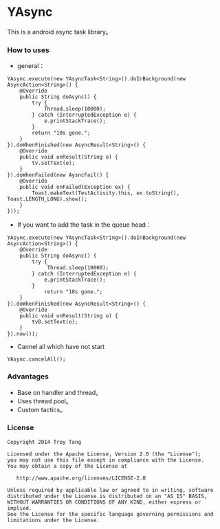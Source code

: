 # YAsync #

This is a android async task library。

### How to uses ###

* general：
```
YAsync.execute(new YAsyncTask<String>().doInBackground(new AsyncAction<String>() {
    @Override
    public String doAsync() {
        try {
            Thread.sleep(10000);
        } catch (InterruptedException e) {
            e.printStackTrace();
        }
        return "10s gone.";
    }
}).doWhenFinished(new AsyncResult<String>() {
    @Override
    public void onResult(String o) {
        tv.setText(o);
    }
}).doWhenFailed(new AysncFail() {
    @Override
    public void onFailed(Exception ex) {
        Toast.makeText(TestActivity.this, ex.toString(), Toast.LENGTH_LONG).show();
    }
}));
```

* If you want to add the task in the queue head：
```
YAsync.execute(new YAsyncTask<String>().doInBackground(new AsyncAction<String>() {
    @Override
    public String doAsync() {
        try {
             Thread.sleep(10000);
        } catch (InterruptedException e) {
            e.printStackTrace();
        }
            return "10s gone.";
    }
}).doWhenFinished(new AsyncResult<String>() {
    @Override
    public void onResult(String o) {
        tv8.setText(o);
    }
}).now());
```

* Cannel all which have not start
```
YAsync.cancelAll();
```

### Advantages ###

* Base on handler and thread。
* Uses thread pool。
* Custom tactics。

### License ###

```
Copyright 2014 Troy Tang

Licensed under the Apache License, Version 2.0 (the "License");
you may not use this file except in compliance with the License.
You may obtain a copy of the License at

   http://www.apache.org/licenses/LICENSE-2.0

Unless required by applicable law or agreed to in writing, software
distributed under the License is distributed on an "AS IS" BASIS,
WITHOUT WARRANTIES OR CONDITIONS OF ANY KIND, either express or implied.
See the License for the specific language governing permissions and
limitations under the License.
```
